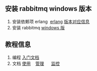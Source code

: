 ## 安装 rabbitmq windows 版本
1. 安装依赖项 erlang 
[erlang](https://www.erlang.org/patches/otp-27.3.4.1)
[版本对应信息](https://rabbitmq.org.cn/docs/which-erlang#erlang-27-support)
2. 安装 rabbitmq
[windows 版](https://rabbitmq.org.cn/docs/install-windows#downloads)

## 教程信息
1. 编程
[入门文档](https://rabbitmq.org.cn/tutorials)
2. 文档
[使用](https://rabbitmq.org.cn/docs/use-rabbitmq)   
[管理](https://rabbitmq.org.cn/docs/manage-rabbitmq)     
[监控](https://rabbitmq.org.cn/docs/monitoring) 
